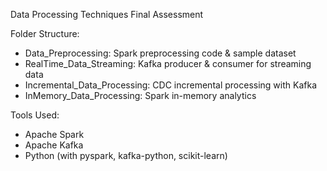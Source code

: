 Data Processing Techniques Final Assessment

Folder Structure:
- Data_Preprocessing: Spark preprocessing code & sample dataset
- RealTime_Data_Streaming: Kafka producer & consumer for streaming data
- Incremental_Data_Processing: CDC incremental processing with Kafka
- InMemory_Data_Processing: Spark in-memory analytics

Tools Used:
- Apache Spark
- Apache Kafka
- Python (with pyspark, kafka-python, scikit-learn)
